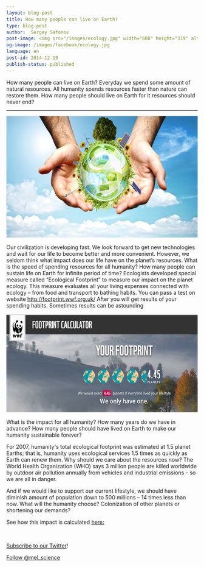 ```yaml
---
layout: blog-post
title: How many people can live on Earth?
type: blog-post
author:  Sergey Safonov
post-image: <img src="/images/ecology.jpg" width="600" height="319" alt="Ecology">
og-image: /images/facebook/ecology.jpg
language: en
post-id: 2014-12-19
publish-status: published
---
```

How many people can live on Earth?
Everyday we spend some amount of natural resources. All humanity spends resources faster than nature can restore them. How many people should live on Earth for it resources should never end? 
<!-- more -->

---


<img src="/images/ecology.jpg" width="600" height="319" alt="Ecology">

Our civilization is developing fast. We look forward to get new technologies and wait for our life to become better and more convenient. However, we seldom think what impact does our life have on the planet’s resources. What is the speed of spending resources for all humanity? 
How many people can sustain life on Earth for infinite period of time? 
Ecologists developed special measure called “Ecological Footprint” to measure our impact on the planet ecology. This measure evaluates all your living expenses connected with ecology – from food and transport to bathing habits. You can pass a test on website
http://footprint.wwf.org.uk/ 
After you will get results of your spending habits. Sometimes results can be astounding

<img src="/images/footprint.png" width="600" height="258" alt="footprint">


What is the impact for all humanity? How many years do we have in advance? How many people should have lived on Earth to make our humanity sustainable forever?

 For 2007, humanity's total ecological footprint was estimated at 1.5 planet Earths; that is, humanity uses ecological services 1.5 times as quickly as Earth can renew them. Why should we care about the resources now? The World Health Organization (WHO) says 3 million people are killed worldwide by outdoor air pollution annually from vehicles and industrial emissions – so we are all in danger.

And if we would like to support our current lifestyle, we should have diminish amount of population down to 500 millions – 14 times less than now. 
What will the humanity choose? Colonization of other planets or shortening our demands?

See how this impact is calculated <a href="http://www.footprintnetwork.org/images/uploads/National_Footprint_Accounts_Method_Paper_2010.pdf  ">here:</a>


<br/>

<a href="https://twitter.com/mel_science">Subscribe to our Twitter</a>!

<!-- Begin Twitter follow -->
<a href="https://twitter.com/mel_science" class="twitter-follow-button" data-show-count="false" data-size="large">Follow @mel_science</a>
<script>!function(d,s,id){var js,fjs=d.getElementsByTagName(s)[0],p=/^http:/.test(d.location)?'http':'https';if(!d.getElementById(id)){js=d.createElement(s);js.id=id;js.src=p+'://platform.twitter.com/widgets.js';fjs.parentNode.insertBefore(js,fjs);}}(document, 'script', 'twitter-wjs');</script>
<!-- End Twitter follow -->
